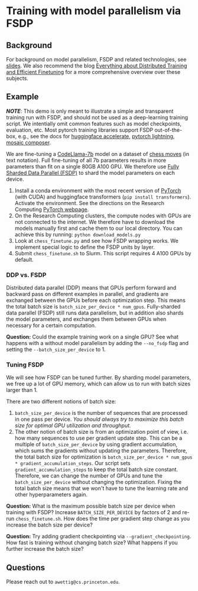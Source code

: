# Training with model parallelism via FSDP
## Background
For background on model parallelism, FSDP and related technologies, see [slides](slides.pdf). We also recommend the blog [Everything about Distributed Training and Efficient Finetuning](https://sumanthrh.com/post/distributed-and-efficient-finetuning/) for a more comprehensive overview over these subjects.

## Example
***NOTE***: This demo is only meant to illustrate a simple and transparent training run with FSDP, and should not be used as a deep-learning training script. We intentially omit common features such as model checkpoints, evaluation, etc.
Most pytorch training libraries support FSDP out-of-the-box, e.g., see the docs for [huggingface accelerate](https://huggingface.co/docs/accelerate/usage_guides/fsdp), [pytorch lightning](https://lightning.ai/docs/pytorch/stable/api/lightning.pytorch.strategies.FSDPStrategy.html), [mosaic composer](https://docs.mosaicml.com/projects/composer/en/stable/notes/distributed_training.html#fullyshardeddataparallel-fsdp).

We are fine-tuning a [CodeLlama-7b](https://huggingface.co/codellama/CodeLlama-7b-hf) model on a dataset of [chess moves](https://huggingface.co/datasets/laion/strategic_game_chess) (in text notation). Full fine-tuning of all 7b parameters results in more parameters than fit on a single 80GB A100 GPU. We therefore use [Fully Sharded Data Parallel (FSDP)](https://pytorch.org/tutorials/intermediate/FSDP_tutorial.html) to shard the model parameters on each device.
1. Install a conda environment with the most recent version of [PyTorch](https://pytorch.org/) (with CUDA) and huggingface transformers (`pip install transformers`). Activate the environment. See the directions on the Research Computing [PyTorch webpage](https://researchcomputing.princeton.edu/support/knowledge-base/pytorch).
2. On the Research Computing clusters, the compute nodes with GPUs are not connected to the internet. We therefore have to download the models manually first and cache them to our local directory. You can achieve this by running: `python download_models.py`
3. Look at `chess_finetune.py` and see how FSDP wrapping works. We implement special logic to define the FSDP units by layer.
4. Submit `chess_finetune.sh` to Slurm. This script requires 4 A100 GPUs by default.

### DDP vs. FSDP
Distributed data parallel (DDP) means that GPUs perform forward and backward pass on different examples in parallel, and gradients are exchanged between the GPUs before each optimization step. This means the total batch size is `batch_size_per_device * num_gpus`.
Fully-sharded data parallel (FSDP) still runs data parallelism, but in addition also shards the model parameters, and exchanges them between GPUs when necessary for a certain computation.

**Question:** Could the example training work on a single GPU? See what happens with a without model parallelism by adding the `--no_fsdp` flag and setting the `--batch_size_per_device` to 1.

### Tuning FSDP
We will see how FSDP can be tuned further. By sharding model parameters, we free up a lot of GPU memory, which can allow us to run with batch sizes larger than 1.

There are two different notions of batch size:
1. `batch_size_per_device` is the number of sequences that are processed in one pass per device. *You should always try to maximize this batch size for optimal GPU utilization and throughput.*
2. The other notion of batch size is from an optimization point of view, i.e. how many sequences to use per gradient update step. This can be a multiple of `batch_size_per_device` by using gradient accumulation, which sums the gradients without updating the parameters. Therefore, the total batch size for optimization is `batch_size_per_device * num_gpus * gradient_accumulation_steps`. Our script sets `gradient_accumulation_steps` to keep the total batch size constant. Therefore, we can change the number of GPUs and tune the `batch_size_per_device` without changing the optimization. Fixing the total batch size means that we won't have to tune the learning rate and other hyperparameters again.

**Question:** What is the maximum possible batch size per device when training with FSDP? Increase `BATCH_SIZE_PER_DEVICE` by factors of 2 and re-run `chess_finetune.sh`. How does the time per gradient step change as you increase the batch size per device?

**Question:** Try adding gradient checkpointing via `--gradient_checkpointing`. How fast is training without changing batch size? What happens if you further increase the batch size?

## Questions
Please reach out to `awettig@cs.princeton.edu`.
